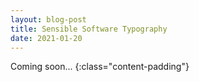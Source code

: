 ```yaml
---
layout: blog-post
title: Sensible Software Typography
date: 2021-01-20
---
```


Coming soon...
{:class="content-padding"}
